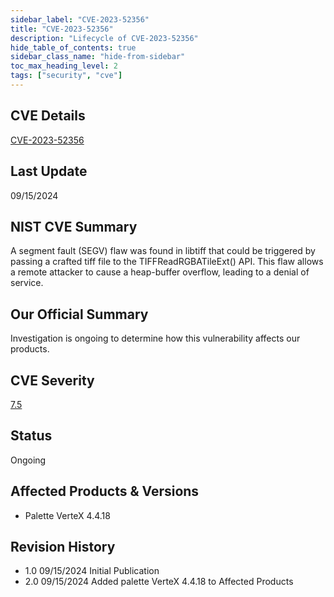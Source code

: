 ```yaml
---
sidebar_label: "CVE-2023-52356"
title: "CVE-2023-52356"
description: "Lifecycle of CVE-2023-52356"
hide_table_of_contents: true
sidebar_class_name: "hide-from-sidebar"
toc_max_heading_level: 2
tags: ["security", "cve"]
---
```


## CVE Details

[CVE-2023-52356](https://nvd.nist.gov/vuln/detail/CVE-2023-52356)

## Last Update

09/15/2024

## NIST CVE Summary

A segment fault (SEGV) flaw was found in libtiff that could be triggered by passing a crafted tiff file to the
TIFFReadRGBATileExt() API. This flaw allows a remote attacker to cause a heap-buffer overflow, leading to a denial of
service.

## Our Official Summary

Investigation is ongoing to determine how this vulnerability affects our products.

## CVE Severity

[7.5](https://nvd.nist.gov/vuln/detail/CVE-2023-52356)

## Status

Ongoing

## Affected Products & Versions

- Palette VerteX 4.4.18

## Revision History

- 1.0 09/15/2024 Initial Publication
- 2.0 09/15/2024 Added palette VerteX 4.4.18 to Affected Products
